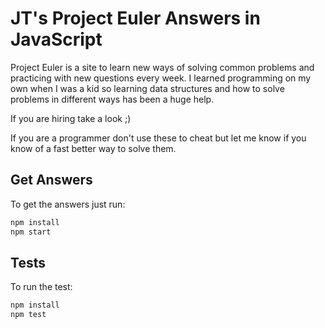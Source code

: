 # JT's Project Euler Answers in JavaScript

Project Euler is a site to learn new ways of solving common problems and
practicing with new questions every week. I learned programming on my own
when I was a kid so learning data structures and how to solve problems in
different ways has been a huge help.

If you are hiring take a look ;)

If you are a programmer don't use these to cheat but let me know if you know
of a fast better way to solve them.

## Get Answers

To get the answers just run:

```bash
npm install
npm start
```

## Tests

To run the test:

```bash
npm install
npm test
```
